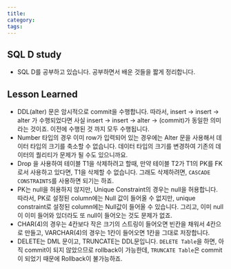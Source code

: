 ```yaml
---
title: 
category: 
tags: 
---
```


## SQL D study

- SQL D를 공부하고 있습니다. 공부하면서 배운 것들을 짧게 정리합니다.

## Lesson Learned

- DDL(alter) 문은 암시적으로 commit을 수행합니다. 따라서, insert -> insert -> alter 가 수행되었다면 사실 insert -> insert -> alter -> (commit)가 동일한 의미라는 것이죠. 이전에 수행된 것 까지 모두 수행됩니다.
- Number 타입의 경우 이미 row가 입력되어 있는 경우에는 Alter 문을 사용해서 데이터 타입의 크기를 축소할 수 없습니다. 데이터 타입의 크기를 변경하여 기존의 데이터의 퀄리티가 문제가 될 수도 있으니까요.
- Drop 을 사용하여 테이블 T1을 삭제하려고 할때, 만약 테이블 T2가 T1의 PK를 FK로서 사용하고 있다면, T1을 삭제할 수 없습니다. 그래도 삭제하려면, `CASCADE CONSTRAINTS`를 사용하면 되기는 하죠.
- PK는 null을 허용하지 않지만, Unique Constraint의 경우는 null을 허용합니다. 따라서, PK로 설정된 column에는 Null 값이 들어올 수 없지만, unique constraint로 설정된 column에는 Null값이 들어올 수 있습니다. 그리고, 이미 null이 이미 들어와 있더라도 또 null이 들어오는 것도 문제가 없죠.
- CHAR(4)의 경우는 4칸보다 작은 크기의 스트링이 들어오면 빈칸을 채워서 4칸으로 만들고, VARCHAR(4)의 경우는 1칸이 들어오면 1칸을 그대로 저장합니다.
- DELETE는 DML 문이고, TRUNCATE는 DDL문입니다. `DELETE Table`을 하면, 아직 commit이 되지 않았으므로 rollback이 가능한데, `TRUNCATE Table`은 commit이 되었기 때문에 Rollback이 불가능하죠.
